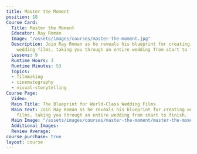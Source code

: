 ```yaml
---
title: Master the Moment
position: 18
Course Card:
  Title: Master the Moment
  Educator: Ray Roman
  Image: "/assets/images/courses/master-the-moment.jpg"
  Description: Join Ray Roman as he reveals his blueprint for creating world-class
    wedding films, taking you through an entire wedding from start to finish.
  Lessons: 9
  Runtime Hours: 3
  Runtime Minutes: 53
  Topics:
  - filmmaking
  - cinematography
  - visual-storytelling
Course Page:
  Video: 
  Main Title: The Blueprint for World-Class Wedding Films
  Main Text: Join Ray Roman as he reveals his blueprint for creating world-class wedding
    films, taking you through an entire wedding from start to finish.
  Main Image: "/assets/images/courses/master-the-moment/master-the-moment-main.jpg"
  Additional Images: 
  Review Average: 
course_purchase: true
layout: course
---
```


